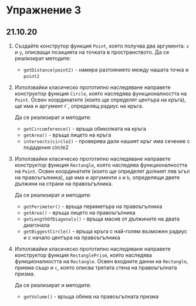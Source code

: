 # Упражнение 3
## 21.10.20

1. Създайте конструтор функция `Point`, която получва два аргумента: `x` и `y`, описващи позицията на точката в пространството.
    Да се реализират методите:
    * `getDistance(point2)` - намира разтоянието между нашата точка и `point2`
1. Използвайки класическо прототипно наследяване направете конструктор функция `Circle`, която наследява функционалността на `Point`. Освен координатите (които ще определят центъра на кръга), ще има и аргумент r`, определящ радиус на кръга.

    Да се реализират и методите:
    * `getCircumference()` - връща обиколката на кръга
    * `getArea()` - връща лицето на кръга
    * `intersects(circle2)` - проверява дали нашият кръг има сечение с подадения circle2
1. Използвайки класическо прототипно наследяване направете конструктор функция `Rectangle`, която наследява функционалността на `Point`. Освен координатите (които ще определят долният ляв ъгъл на правоъгълника), ще има и аргументи `a` и `b`, определящи двете дължини на  страни на правоъгълника.

    Да се реализират и методите:
    * `getPerimeter()` - връща периметъра на правоъгълника
    * `getArea()` - връща лицето на правоъгълника
    * `getLengthOfDiagonals()` - връща масив от дължините на двата диагонала
    * `getBiggestCircle()` - връща кръга с най-голям възможен радиус и с начало центъра на правоъгълника

1. Използвайки класическо прототипно наследяване направете конструктор функция `RectanglePrism`, която наследява функционалността на `Rectangle`. Освен входните данни на `Rectangle`, приема също и `c`, което описва третата стена на правоъгълната призма.

    Да се реализират и методите:
    * `getVolume()` - връща обема на правоъгълната призма